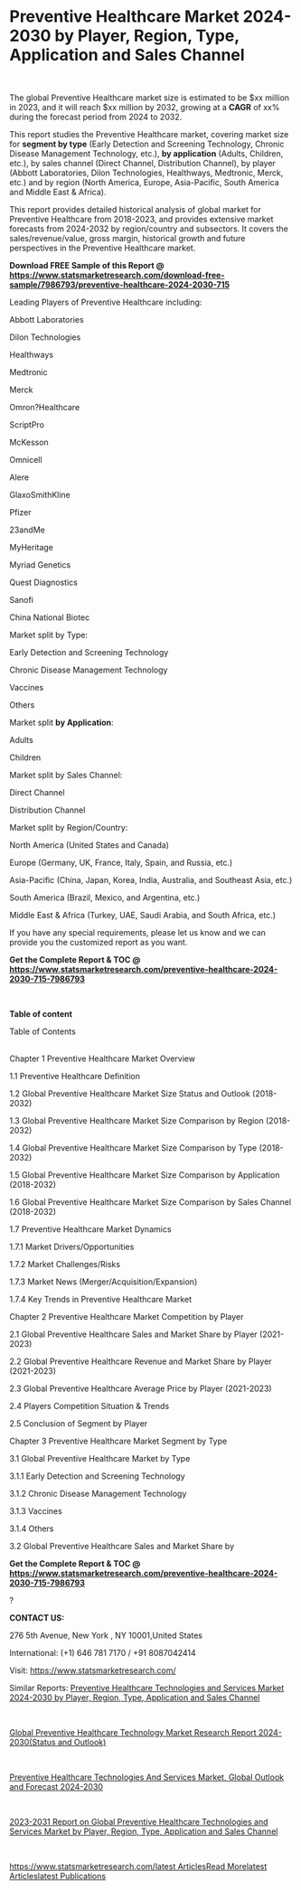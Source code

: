 <h1>Preventive Healthcare Market 2024-2030 by Player, Region, Type, Application and Sales Channel</h1><br/><p>The global Preventive Healthcare market size is estimated to be $xx million in 2023, and it will reach $xx million by 2032, growing at a <strong>CAGR</strong> of xx% during the forecast period from 2024 to 2032.</p>
 
 
 
 <p>This report studies the Preventive Healthcare market, covering market size for <strong>segment by type</strong> (Early Detection and Screening Technology, Chronic Disease Management Technology, etc.), <strong>by application</strong> (Adults, Children, etc.), by sales channel (Direct Channel, Distribution Channel), by player (Abbott Laboratories, Dilon Technologies, Healthways, Medtronic, Merck, etc.) and by region (North America, Europe, Asia-Pacific, South America and Middle East & Africa).</p>
 
 
 
 <p>This report provides detailed historical analysis of global market for Preventive Healthcare from 2018-2023, and provides extensive market forecasts from 2024-2032 by region/country and subsectors. It covers the sales/revenue/value, gross margin, historical growth and future perspectives in the Preventive Healthcare market.</p>
 
 
 
 <p><strong>Download FREE Sample of this Report @ <a href="https://www.statsmarketresearch.com/download-free-sample/7986793/preventive-healthcare-2024-2030-715">https://www.statsmarketresearch.com/download-free-sample/7986793/preventive-healthcare-2024-2030-715</a></strong></p>
 
 
 
 <p>Leading Players of Preventive Healthcare including:</p>
 
 
 
 <p>Abbott Laboratories</p>
 
 
 
 <p>Dilon Technologies</p>
 
 
 
 <p>Healthways</p>
 
 
 
 <p>Medtronic</p>
 
 
 
 <p>Merck</p>
 
 
 
 <p>Omron?Healthcare</p>
 
 
 
 <p>ScriptPro</p>
 
 
 
 <p>McKesson</p>
 
 
 
 <p>Omnicell</p>
 
 
 
 <p>Alere</p>
 
 
 
 <p>GlaxoSmithKline</p>
 
 
 
 <p>Pfizer</p>
 
 
 
 <p>23andMe</p>
 
 
 
 <p>MyHeritage</p>
 
 
 
 <p>Myriad Genetics</p>
 
 
 
 <p>Quest Diagnostics</p>
 
 
 
 <p>Sanofi</p>
 
 
 
 <p>China National Biotec</p>
 
 
 
 <p>Market split by Type:</p>
 
 
 
 <p>Early Detection and Screening Technology</p>
 
 
 
 <p>Chronic Disease Management Technology</p>
 
 
 
 <p>Vaccines</p>
 
 
 
 <p>Others</p>
 
 
 
 <p>Market split <strong>by Application</strong>:</p>
 
 
 
 <p>Adults</p>
 
 
 
 <p>Children</p>
 
 
 
 <p>Market split by Sales Channel:</p>
 
 
 
 <p>Direct Channel</p>
 
 
 
 <p>Distribution Channel</p>
 
 
 
 <p>Market split by Region/Country:</p>
 
 
 
 <p>North America (United States and Canada)</p>
 
 
 
 <p>Europe (Germany, UK, France, Italy, Spain, and Russia, etc.)</p>
 
 
 
 <p>Asia-Pacific (China, Japan, Korea, India, Australia, and Southeast Asia, etc.)</p>
 
 
 
 <p>South America (Brazil, Mexico, and Argentina, etc.)</p>
 
 
 
 <p>Middle East & Africa (Turkey, UAE, Saudi Arabia, and South Africa, etc.)</p>
 
 
 
 <p>If you have any special requirements, please let us know and we can provide you the customized report as you want.</p>
 
 
 
 <div><b>Get the Complete Report & TOC @ <a href="https://www.statsmarketresearch.com/preventive-healthcare-2024-2030-715-7986793">https://www.statsmarketresearch.com/preventive-healthcare-2024-2030-715-7986793</a></b></div>
 
 
 
 <p><br />
 
 <b>Table of content</b></p>
 
 
 
 <p>Table of Contents<br />
 
 <br />
 
 Chapter 1 Preventive Healthcare Market Overview<br />
 
 1.1 Preventive Healthcare Definition<br />
 
 1.2 Global Preventive Healthcare Market Size Status and Outlook (2018-2032)<br />
 
 1.3 Global Preventive Healthcare Market Size Comparison by Region (2018-2032)<br />
 
 1.4 Global Preventive Healthcare Market Size Comparison by Type (2018-2032)<br />
 
 1.5 Global Preventive Healthcare Market Size Comparison by Application (2018-2032)<br />
 
 1.6 Global Preventive Healthcare Market Size Comparison by Sales Channel (2018-2032)<br />
 
 1.7 Preventive Healthcare Market Dynamics<br />
 
 1.7.1 Market Drivers/Opportunities<br />
 
 1.7.2 Market Challenges/Risks<br />
 
 1.7.3 Market News (Merger/Acquisition/Expansion)<br />
 
 1.7.4 Key Trends in Preventive Healthcare Market<br />
 
 Chapter 2 Preventive Healthcare Market Competition by Player<br />
 
 2.1 Global Preventive Healthcare Sales and Market Share by Player (2021-2023)<br />
 
 2.2 Global Preventive Healthcare Revenue and Market Share by Player (2021-2023)<br />
 
 2.3 Global Preventive Healthcare Average Price by Player (2021-2023)<br />
 
 2.4 Players Competition Situation & Trends<br />
 
 2.5 Conclusion of Segment by Player<br />
 
 Chapter 3 Preventive Healthcare Market Segment by Type<br />
 
 3.1 Global Preventive Healthcare Market by Type<br />
 
 3.1.1 Early Detection and Screening Technology<br />
 
 3.1.2 Chronic Disease Management Technology<br />
 
 3.1.3 Vaccines<br />
 
 3.1.4 Others<br />
 
 3.2 Global Preventive Healthcare Sales and Market Share by</p>
 
 
 
 <div><b>Get the Complete Report & TOC @ <a href="https://www.statsmarketresearch.com/preventive-healthcare-2024-2030-715-7986793">https://www.statsmarketresearch.com/preventive-healthcare-2024-2030-715-7986793</a></b></div>
 
 
 
 <p>? </p>
 
 
 
 <p><b>CONTACT US:</b><br />
 
 276 5th Avenue, New York , NY 10001,United States<br />
 
 International: (+1) 646 781 7170 / +91 8087042414<br />
 
 Visit: <a href="https://www.statsmarketresearch.com/">https://www.statsmarketresearch.com/</a><br />
 
 Similar Reports: <a href="https://www.statsmarketresearch.com/preventive-healthcare-2024-2030-715-7986793">Preventive Healthcare Technologies and Services Market 2024-2030 by Player, Region, Type, Application and Sales Channel</a><br />
 
 <br />
 
 <a href="https://www.statsmarketresearch.com/preventive-healthcare-2024-2030-715-7986793">Global Preventive Healthcare Technology Market Research Report 2024-2030(Status and Outlook)</a><br />
 
 <br />
 
 <a href="https://www.statsmarketresearch.com/preventive-healthcare-2024-2030-715-7986793">Preventive Healthcare Technologies And Services Market, Global Outlook and Forecast 2024-2030</a><br />
 
 <br />
 
 <a href="https://www.statsmarketresearch.com/preventive-healthcare-2024-2030-715-7986793">2023-2031 Report on Global Preventive Healthcare Technologies and Services Market by Player, Region, Type, Application and Sales Channel</a><br />
 
 <br />
 
 <a href="https://gyeongbokgung.com">https://www.statsmarketresearch.com/</a><a href="https://hallyeomaritime.com">latest Articles</a><a href="https://jingwansa.com">Read More</a><a href="https://nguoiviet.jp/">latest Articles</a><a href="https://www.intelmarketresearch.com/">latest Publications</a></p>